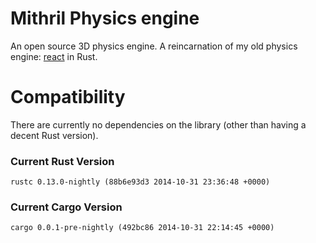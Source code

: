 # Mithril Physics engine

An open source 3D physics engine. A reincarnation of my old physics engine:
[react](https://github.com/yggie/react) in Rust.

# Compatibility

There are currently no dependencies on the library (other than having a decent
Rust version).

### Current Rust Version
```
rustc 0.13.0-nightly (88b6e93d3 2014-10-31 23:36:48 +0000)
```

### Current Cargo Version
```
cargo 0.0.1-pre-nightly (492bc86 2014-10-31 22:14:45 +0000)
```
